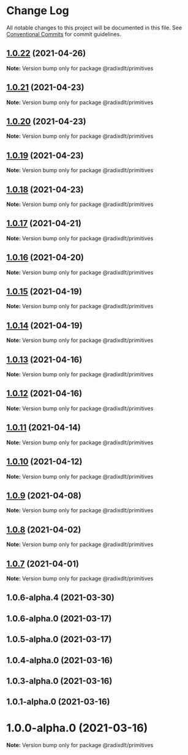 # Change Log

All notable changes to this project will be documented in this file.
See [Conventional Commits](https://conventionalcommits.org) for commit guidelines.

## [1.0.22](https://github.com/radixdlt/radixdlt-javascript/compare/@radixdlt/primitives@1.0.21...@radixdlt/primitives@1.0.22) (2021-04-26)

**Note:** Version bump only for package @radixdlt/primitives





## [1.0.21](https://github.com/radixdlt/radixdlt-javascript/compare/@radixdlt/primitives@1.0.20...@radixdlt/primitives@1.0.21) (2021-04-23)

**Note:** Version bump only for package @radixdlt/primitives





## [1.0.20](https://github.com/radixdlt/radixdlt-javascript/compare/@radixdlt/primitives@1.0.19...@radixdlt/primitives@1.0.20) (2021-04-23)

**Note:** Version bump only for package @radixdlt/primitives





## [1.0.19](https://github.com/radixdlt/radixdlt-javascript/compare/@radixdlt/primitives@1.0.18...@radixdlt/primitives@1.0.19) (2021-04-23)

**Note:** Version bump only for package @radixdlt/primitives





## [1.0.18](https://github.com/radixdlt/radixdlt-javascript/compare/@radixdlt/primitives@1.0.17...@radixdlt/primitives@1.0.18) (2021-04-23)

**Note:** Version bump only for package @radixdlt/primitives





## [1.0.17](https://github.com/radixdlt/radixdlt-javascript/compare/@radixdlt/primitives@1.0.16...@radixdlt/primitives@1.0.17) (2021-04-21)

**Note:** Version bump only for package @radixdlt/primitives





## [1.0.16](https://github.com/radixdlt/radixdlt-javascript/compare/@radixdlt/primitives@1.0.15...@radixdlt/primitives@1.0.16) (2021-04-20)

**Note:** Version bump only for package @radixdlt/primitives





## [1.0.15](https://github.com/radixdlt/radixdlt-javascript/compare/@radixdlt/primitives@1.0.14...@radixdlt/primitives@1.0.15) (2021-04-19)

**Note:** Version bump only for package @radixdlt/primitives





## [1.0.14](https://github.com/radixdlt/radixdlt-javascript/compare/@radixdlt/primitives@1.0.13...@radixdlt/primitives@1.0.14) (2021-04-19)

**Note:** Version bump only for package @radixdlt/primitives





## [1.0.13](https://github.com/radixdlt/radixdlt-javascript/compare/@radixdlt/primitives@1.0.12...@radixdlt/primitives@1.0.13) (2021-04-16)

**Note:** Version bump only for package @radixdlt/primitives





## [1.0.12](https://github.com/radixdlt/radixdlt-javascript/compare/@radixdlt/primitives@1.0.11...@radixdlt/primitives@1.0.12) (2021-04-16)

**Note:** Version bump only for package @radixdlt/primitives





## [1.0.11](https://github.com/radixdlt/radixdlt-javascript/compare/@radixdlt/primitives@1.0.10...@radixdlt/primitives@1.0.11) (2021-04-14)

**Note:** Version bump only for package @radixdlt/primitives





## [1.0.10](https://github.com/radixdlt/radixdlt-javascript/compare/@radixdlt/primitives@1.0.9...@radixdlt/primitives@1.0.10) (2021-04-12)

**Note:** Version bump only for package @radixdlt/primitives





## [1.0.9](https://github.com/radixdlt/radixdlt-javascript/compare/@radixdlt/primitives@1.0.8...@radixdlt/primitives@1.0.9) (2021-04-08)

**Note:** Version bump only for package @radixdlt/primitives





## [1.0.8](https://github.com/radixdlt/radixdlt-javascript/compare/@radixdlt/primitives@1.0.7...@radixdlt/primitives@1.0.8) (2021-04-02)

**Note:** Version bump only for package @radixdlt/primitives





## [1.0.7](https://github.com/radixdlt/radixdlt-javascript/compare/@radixdlt/primitives@1.0.6...@radixdlt/primitives@1.0.7) (2021-04-01)

**Note:** Version bump only for package @radixdlt/primitives





## 1.0.6-alpha.4 (2021-03-30)



## 1.0.6-alpha.0 (2021-03-17)



## 1.0.5-alpha.0 (2021-03-17)



## 1.0.4-alpha.0 (2021-03-16)



## 1.0.3-alpha.0 (2021-03-16)



## 1.0.1-alpha.0 (2021-03-16)



# 1.0.0-alpha.0 (2021-03-16)

**Note:** Version bump only for package @radixdlt/primitives
